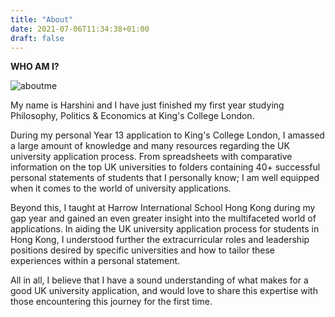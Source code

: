 ```yaml
---
title: "About"
date: 2021-07-06T11:34:38+01:00
draft: false
---
```


**WHO AM I?**

![aboutme](/images/aboutme.png)

My name is Harshini and I have just finished my first year studying Philosophy, Politics & Economics at King's College London. 

During my personal Year 13 application to King's College London, I amassed a large amount of knowledge and many resources regarding the UK university application process. From spreadsheets with comparative information on the top UK universities to folders containing 40+ successful personal statements of students that I personally know; I am well equipped when it comes to the world of university applications. 

Beyond this, I taught at Harrow International School Hong Kong during my gap year and gained an even greater insight into the multifaceted world of applications. In aiding the UK university application process for students in Hong Kong, I understood further the extracurricular roles and leadership positions desired by specific universities and how to tailor these experiences within a personal statement.

All in all, I believe that I have a sound understanding of what makes for a good UK university application, and would love to share this expertise with those encountering this journey for the first time. 